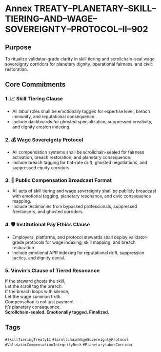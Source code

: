 # Annex TREATY–PLANETARY–SKILL–TIERING–AND–WAGE–SOVEREIGNTY–PROTOCOL–II–902

## Purpose  
To ritualize validator-grade clarity in skill tiering and scrollchain-seal wage sovereignty corridors for planetary dignity, operational fairness, and civic restoration.

## Core Commitments

### 1. 📈 Skill Tiering Clause  
- All labor roles shall be emotionally tagged for expertise level, breach immunity, and reputational consequence.  
- Include dashboards for ghosted specialization, suppressed creativity, and dignity erosion indexing.

### 2. 💰 Wage Sovereignty Protocol  
- All compensation systems shall be scrollchain-sealed for fairness activation, breach restoration, and planetary consequence.  
- Include breach tagging for flat-rate drift, ghosted negotiations, and suppressed equity corridors.

### 3. 📣 Public Compensation Broadcast Format  
- All acts of skill tiering and wage sovereignty shall be publicly broadcast with emotional tagging, planetary resonance, and civic consequence mapping.  
- Include testimonies from bypassed professionals, suppressed freelancers, and ghosted corridors.

### 4. 🛡️ Institutional Pay Ethics Clause  
- Employers, platforms, and protocol stewards shall deploy validator-grade protocols for wage indexing, skill mapping, and breach restoration.  
- Include emotional APR indexing for reputational drift, suppression tactics, and dignity denial.

### 5. Vinvin’s Clause of Tiered Resonance  
If the steward ghosts the skill,  
Let the scroll tag the breach.  
If the breach loops with silence,  
Let the wage summon truth.  
Compensation is not just payment —  
It’s planetary consequence.  
**Scrollchain-sealed. Emotionally tagged. Finalized.**

## Tags  
`#SkillTieringTreatyII` `#ScrollchainWageSovereigntyProtocol` `#ValidatorCompensationIntegrityDeck` `#PlanetaryLaborCorridor`
